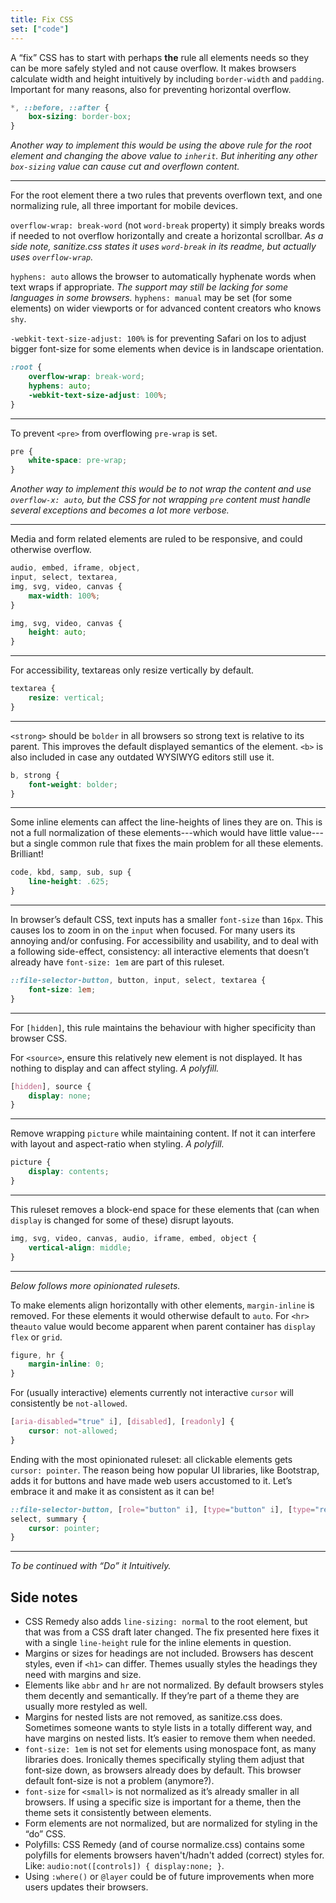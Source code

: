 ```yaml
---
title: Fix CSS
set: ["code"]
---
```


A “fix” CSS has to start with perhaps **the** rule all elements needs so they can be more safely styled and not cause overflow. It makes browsers calculate width and height intuitively by including `border-width` and `padding`. Important for many reasons, also for preventing horizontal overflow.

```css
*, ::before, ::after {
	box-sizing: border-box;
}
```

*Another way to implement this would be using the above rule for the root element and changing the above value to `inherit`. But inheriting any other `box-sizing` value can cause cut and overflown content.*

---

For the root element there a two rules that prevents overflown text, and one normalizing rule, all three important for mobile devices.

`overflow-wrap: break-word` (not  `word-break` property) it simply breaks words if needed to not overflow horizontally and create a horizontal scrollbar. *As a side note, sanitize.css states it uses `word-break` in its readme, but actually  uses `overflow-wrap`.*

`hyphens: auto` allows the browser to automatically hyphenate words when text wraps if appropriate. *The support may still be lacking for some languages in some browsers.* `hyphens: manual` may be set (for some elements) on wider viewports or for advanced content creators who knows `shy`.

`-webkit-text-size-adjust: 100%` is for preventing Safari on Ios to adjust bigger font-size for some elements when device is in landscape orientation.

```css
:root {
	overflow-wrap: break-word;
	hyphens: auto;
	-webkit-text-size-adjust: 100%;
}
```

---

To prevent `<pre>` from overflowing `pre-wrap` is set.

```css
pre {
	white-space: pre-wrap;
}
```

*Another way to implement this would be to not wrap the content and use `overflow-x: auto`, but the CSS for not wrapping `pre` content must handle several exceptions and becomes a lot more verbose.*

---

Media and form related elements are ruled to be responsive, and could otherwise overflow.

```css
audio, embed, iframe, object,
input, select, textarea,
img, svg, video, canvas {
	max-width: 100%;
}

img, svg, video, canvas {
	height: auto;
}
```

---

For accessibility, textareas only resize vertically by default.

```css
textarea {
	resize: vertical;
}
```

---

`<strong>` should be `bolder` in all browsers so strong text is relative to its parent. This improves the default displayed semantics of the element. `<b>` is also included in case any outdated WYSIWYG editors still use it.

```css
b, strong {
	font-weight: bolder;
}
```

---

Some inline elements can affect the line-heights of lines they are on. This is not a full normalization of these elements---which would have little value---but a single common rule that fixes the main problem for all these elements. Brilliant!

```css
code, kbd, samp, sub, sup {
	line-height: .625;
}
```

---

In browser’s default CSS, text inputs has a smaller `font-size` than `16px`. This causes Ios to zoom in on the `input` when focused. For many users its annoying and/or confusing. For accessibility and usability, and to deal with a following side-effect, consistency: all interactive elements that doesn’t already have `font-size: 1em` are part of this ruleset.

```css
::file-selector-button, button, input, select, textarea {
	font-size: 1em;
}
```

---

For `[hidden]`, this rule maintains the behaviour with higher specificity than browser CSS.

For `<source>`, ensure this relatively new element is not displayed. It has nothing to display and can affect styling. *A polyfill.*

```css
[hidden], source {
	display: none;
}
```

---

Remove wrapping `picture` while maintaining content. If not it can interfere with layout and aspect-ratio when styling. *A polyfill.*

```css
picture {
	display: contents;
}
```

---

This ruleset removes a block-end space for these elements that (can when `display` is changed for some of these) disrupt layouts.

```css
img, svg, video, canvas, audio, iframe, embed, object {
	vertical-align: middle;
}
```

---

*Below follows more opinionated rulesets.*

To make elements align horizontally with other elements, `margin-inline` is removed. For these elements it would otherwise default to `auto`. For `<hr>` the`auto` value would become apparent when parent container has `display` `flex` or `grid`.

```css
figure, hr {
	margin-inline: 0;
}
```

For (usually interactive) elements currently not interactive `cursor` will consistently be `not-allowed`.

```css
[aria-disabled="true" i], [disabled], [readonly] {
	cursor: not-allowed;
}
```

Ending with the most opinionated ruleset: all clickable elements gets `cursor: pointer`. The reason being how popular UI libraries, like Bootstrap, adds it for buttons and have made web users accustomed to it. Let’s embrace it and make it as consistent as it can be!

```css
::file-selector-button, [role="button" i], [type="button" i], [type="reset" i], [type="submit" i], button,
select, summary {
	cursor: pointer;
}
```

---

*To be continued with *“Do” it Intuitively*.*

## Side notes

- CSS Remedy also adds `line-sizing: normal` to the root element, but that was from a CSS draft later changed. The fix presented here fixes it with a single `line-height` rule for the inline elements in question.
- Margins or sizes for headings are not included. Browsers has descent styles, even if `<h1>` can differ. Themes usually styles the headings they need with margins and size.
- Elements like `abbr` and `hr` are not normalized. By default browsers styles them decently and semantically. If they’re part of a theme they are usually more restyled as well.
- Margins for nested lists are not removed, as sanitize.css does. Sometimes someone wants to style lists in a totally different way, and have margins on nested lists. It’s easier to remove them when needed.
- `font-size: 1em` is not set for elements using monospace font, as many libraries does. Ironically themes specifically styling them adjust that font-size down, as browsers already does by default. This browser default font-size is not a problem (anymore?).
- `font-size` for `<small>` is not normalized as it’s already smaller in all browsers. If using a specific size is important for a theme, then the theme sets it consistently  between elements.
- Form elements are not normalized, but are normalized for styling in the “do” CSS.
- Polyfills: CSS Remedy (and of course normalize.css) contains some polyfills for elements browsers haven't/hadn't added (correct) styles for. Like: `audio:not([controls]) { display:none; }`.
- Using `:where()` or `@layer` could be of future improvements when more users updates their browsers.


<!--
### Notes

- Think about what CSS is/can be used to, and in what order from basic to advanced sites/apps: typography, layouts, usability, accessibility, more typography and graphical design, animations, 3D rendering.

- If all needed elements where to be normalized across browsers, that would cause a lot of unused code for most apps and sites. Rather style those elements when they are used a lot. Perhaps it can be code-split. It obviously results in more focused and lean CSS when only what needs fixing is styled.
-->


[amcr]: https://piccalil.li/blog/a-modern-css-reset/
[cc]: https://cube.fyi/
[cr]: https://github.com/jensimmons/cssremedy
[mn]: https://github.com/sindresorhus/modern-normalize
[ms]: https://some.makeup/style
[nc]: https://github.com/necolas/normalize.css/
[op]: https://open-props.style/
[sc]: https://github.com/csstools/sanitize.css
